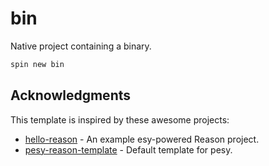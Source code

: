 # bin

Native project containing a binary.

```bash
spin new bin
```

## Acknowledgments

This template is inspired by these awesome projects:

- [hello-reason](https://github.com/esy-ocaml/hello-reason) - An example esy-powered Reason project.
- [pesy-reason-template](https://github.com/esy/pesy-reason-template) - Default template for pesy.
